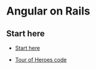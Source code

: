 # Angular on Rails

## Start here

* [Start here](https://www.angularonrails.com/angular-2-tour-heroes-tutorial-rails-backend/)

* [Tour of Heroes code](https://github.com/jasonswett/angular2-tour-of-heroes?__s=t3ajhp65mdyiwcisxsyu)